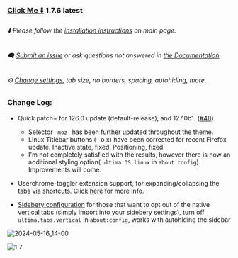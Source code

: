 ### [Click Me ⬇️](https://github.com/soulhotel/FF-ULTIMA/releases/download/1.7.5/ffultima1.7.6.zip) 1.7.6 latest

###### ⬇️ Please follow the [installation instructions](https://github.com/soulhotel/FF-ULTIMA#installation) on main page.

###### 🗨️ [Submit an issue](https://github.com/soulhotel/FF-ULTIMA/issues/new/choose) or ask questions not answered in [the Documentation](https://github.com/soulhotel/FF-ULTIMA/tree/main/doc).

###### ⚙️ [Change settings](https://github.com/soulhotel/FF-ULTIMA/blob/main/doc/Modification.md), tab size, no borders, spacing, autohiding, more.

### Change Log:

- Quick patch+ for 126.0 update (default-release), and 127.0b1. ([#48](https://github.com/soulhotel/FF-ULTIMA/issues/48)).
  - Selector `-moz-` has been further updated throughout the theme.
  - Linux Titlebar buttons (- o x) have been corrected for recent Firefox update. Inactive state, fixed. Positioning, fixed.
  - I'm not completely satisfied with the results, however there is now an additional styling option( `ultima.OS.linux` in `about:config`). Improvements will come.

- Userchrome-toggler extension support, for expanding/collapsing the tabs via shortcuts. Click [here](https://github.com/soulhotel/FF-ULTIMA/blob/main.update.branch/doc/Modification.md#userchrome-toggle-extension-support) for more info.

- [Sidebery configuration](https://github.com/soulhotel/FF-ULTIMA/blob/main/theme/%23sideberyultimastyling.json) for those that want to opt out of the native vertical tabs (simply import into your sidebery settings), turn off `ultima.tabs.vertical` in `about:config`, works with autohiding the sidebar


![2024-05-16_14-00](https://github.com/soulhotel/FF-ULTIMA/assets/155501797/59129e23-d6ca-449f-92c1-8ba1f4c4ed60)

![1 7](https://github.com/soulhotel/FF-ULTIMA/assets/155501797/ed741f9f-cac6-4339-8913-a697a8b3ade9)


